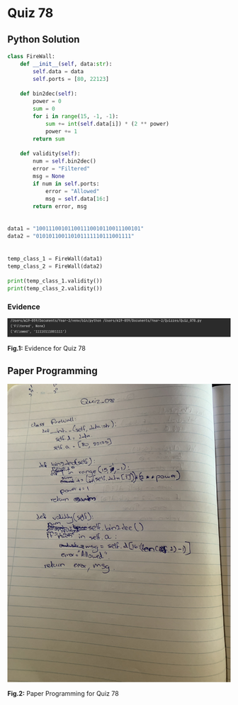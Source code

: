 # Quiz 78

## Python Solution 
```.py
class FireWall:
    def __init__(self, data:str):
        self.data = data
        self.ports = [80, 22123]

    def bin2dec(self):
        power = 0
        sum = 0
        for i in range(15, -1, -1):
            sum += int(self.data[i]) * (2 ** power)
            power += 1
        return sum

    def validity(self):
        num = self.bin2dec()
        error = "Filtered"
        msg = None
        if num in self.ports:
            error = "Allowed"
            msg = self.data[16:]
        return error, msg


data1 = "100111001011001110010110011100101"
data2 = "010101100110101111110111001111"


temp_class_1 = FireWall(data1)
temp_class_2 = FireWall(data2)

print(temp_class_1.validity())
print(temp_class_2.validity())
```

### Evidence
![](/Assets/Quiz_078_evidence.png)

**Fig.1:** Evidence for Quiz 78

## Paper Programming
![](/Assets/Quiz_078_papercode.jpeg)

**Fig.2:** Paper Programming for Quiz 78